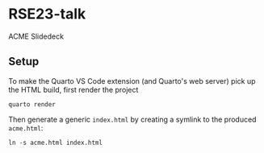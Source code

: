 # RSE23-talk
ACME Slidedeck

## Setup

To make the Quarto VS Code extension (and Quarto's web server) pick up
the HTML build, first render the project

```shell
quarto render
```

Then generate a generic `index.html` by creating a symlink to the produced
`acme.html`:

```shell
ln -s acme.html index.html
```
